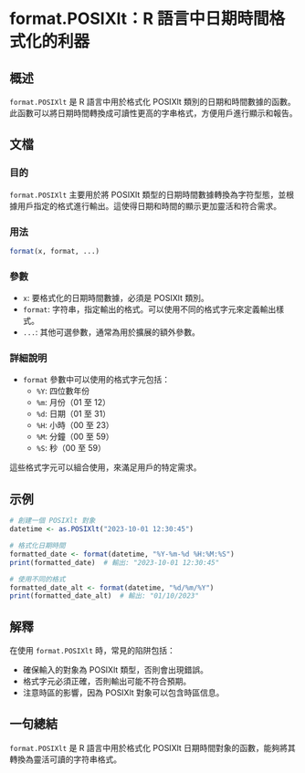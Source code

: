 <!--
Meta Description: # format.POSIXlt：R 語言中日期時間格式化的利器 ## 概述 `format.POSIXlt` 是 R 語言中用於格式化 POSIXlt 類別的日期和時間數據的函數。此函數可以將日期時間轉換成可讀性更高的字串格式，方便用戶進行顯示和報告。 ## 文檔 ### 目的 `format.P...
Meta Keywords: posixlt, format, datetime, 2023, 語言中用於格式化
-->

# format.POSIXlt：R 語言中日期時間格式化的利器

## 概述
`format.POSIXlt` 是 R 語言中用於格式化 POSIXlt 類別的日期和時間數據的函數。此函數可以將日期時間轉換成可讀性更高的字串格式，方便用戶進行顯示和報告。

## 文檔
### 目的
`format.POSIXlt` 主要用於將 POSIXlt 類型的日期時間數據轉換為字符型態，並根據用戶指定的格式進行輸出。這使得日期和時間的顯示更加靈活和符合需求。

### 用法
```R
format(x, format, ...)
```

### 參數
- `x`: 要格式化的日期時間數據，必須是 POSIXlt 類別。
- `format`: 字符串，指定輸出的格式。可以使用不同的格式字元來定義輸出樣式。
- `...`: 其他可選參數，通常為用於擴展的額外參數。

### 詳細說明
- `format` 參數中可以使用的格式字元包括：
  - `%Y`: 四位數年份
  - `%m`: 月份（01 至 12）
  - `%d`: 日期（01 至 31）
  - `%H`: 小時（00 至 23）
  - `%M`: 分鐘（00 至 59）
  - `%S`: 秒（00 至 59）

這些格式字元可以組合使用，來滿足用戶的特定需求。

## 示例
```R
# 創建一個 POSIXlt 對象
datetime <- as.POSIXlt("2023-10-01 12:30:45")

# 格式化日期時間
formatted_date <- format(datetime, "%Y-%m-%d %H:%M:%S")
print(formatted_date)  # 輸出: "2023-10-01 12:30:45"

# 使用不同的格式
formatted_date_alt <- format(datetime, "%d/%m/%Y")
print(formatted_date_alt)  # 輸出: "01/10/2023"
```

## 解釋
在使用 `format.POSIXlt` 時，常見的陷阱包括：
- 確保輸入的對象為 POSIXlt 類型，否則會出現錯誤。
- 格式字元必須正確，否則輸出可能不符合預期。
- 注意時區的影響，因為 POSIXlt 對象可以包含時區信息。

## 一句總結
`format.POSIXlt` 是 R 語言中用於格式化 POSIXlt 日期時間對象的函數，能夠將其轉換為靈活可讀的字符串格式。